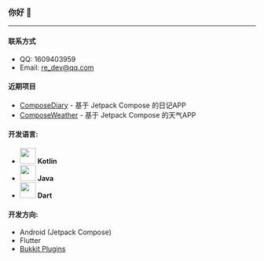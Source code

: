 ### 你好 👋
___

#### 联系方式
* QQ: 1609403959
* Email: re_dev@qq.com

#### 近期项目
* [ComposeDiary](https://github.com/jiangdashao/ComposeDiary) - 基于 Jetpack Compose 的日记APP
* [ComposeWeather](https://github.com/jiangdashao/ComposeWeather) - 基于 Jetpack Compose 的天气APP

#### 开发语言: 
* <img src="https://upload.wikimedia.org/wikipedia/commons/0/06/Kotlin_Icon.svg" width="32"/> **Kotlin**  
* <img src="https://logoeps.com/wp-content/uploads/2013/03/java-eps-vector-logo.png" width="32"/>  **Java**
* <img src="https://dart.dev/assets/shared/dart/logo+text/horizontal/white-e71fb382ad5229792cc704b3ee7a88f8013e986d6e34f0956d89c453b454d0a5.svg" width="32"/>  **Dart**

#### 开发方向:
* Android (Jetpack Compose)
* Flutter
* [Bukkit Plugins](https://spigotmc.org)
